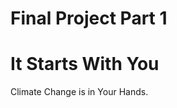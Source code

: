 # Final Project Part 1

<script src="https://embed.shorthand.com/embed_6.js"></script>
<div data-shorthand-embed="carnegiemellon.shorthandstories.com/final_outline_JohannaStJohn/"><h1>It Starts With You</h1><p>Climate Change is in Your Hands.</p></div>
